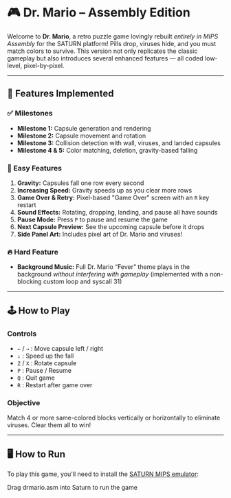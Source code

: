 # 🎮 Dr. Mario – Assembly Edition

Welcome to **Dr. Mario**, a retro puzzle game lovingly rebuilt *entirely in MIPS Assembly* for the SATURN platform! Pills drop, viruses hide, and you must match colors to survive. This version not only replicates the classic gameplay but also introduces several enhanced features — all coded low-level, pixel-by-pixel.

---

## 🚀 Features Implemented

### ✅ Milestones
- **Milestone 1:** Capsule generation and rendering
- **Milestone 2:** Capsule movement and rotation
- **Milestone 3:** Collision detection with wall, viruses, and landed capsules
- **Milestone 4 & 5:** Color matching, deletion, gravity-based falling

### 🌟 Easy Features
1. **Gravity:** Capsules fall one row every second
2. **Increasing Speed:** Gravity speeds up as you clear more rows
3. **Game Over & Retry:** Pixel-based "Game Over" screen with an `R` key restart
4. **Sound Effects:** Rotating, dropping, landing, and pause all have sounds
5. **Pause Mode:** Press `P` to pause and resume the game
6. **Next Capsule Preview:** See the upcoming capsule before it drops
7. **Side Panel Art:** Includes pixel art of Dr. Mario and viruses!

### 🔥 Hard Feature
- **Background Music:** Full Dr. Mario “Fever” theme plays in the background *without interfering with gameplay* (implemented with a non-blocking custom loop and syscall 31)

---

## 🕹️ How to Play

### Controls
- `←` / `→` : Move capsule left / right
- `↓` : Speed up the fall
- `Z` / `X` : Rotate capsule
- `P` : Pause / Resume
- `Q` : Quit game
- `R` : Restart after game over

### Objective
Match 4 or more same-colored blocks vertically or horizontally to eliminate viruses. Clear them all to win!

---

## 🖥️ How to Run

To play this game, you'll need to install the [SATURN MIPS emulator](https://github.com/1whatleytay/saturn.git):

Drag drmario.asm into Saturn to run the game
